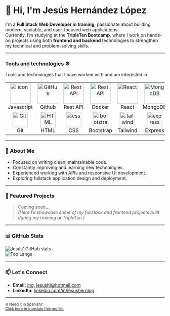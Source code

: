 # 👋 Hi, I'm Jesús Hernández López  

I'm a **Full Stack Web Developer in training**, passionate about building modern, scalable, and user-focused web applications.  
Currently, I’m studying at the **TripleTen Bootcamp**, where I work on hands-on projects using both **frontend and backend** technologies to strengthen my technical and problem-solving skills.

---

### Tools and technologies ⚙️
Tools and technologies that I have worked with and am interested in
<table>
  <tr>    
    <td align="center" width="96">
        <img src="https://techstack-generator.vercel.app/js-icon.svg" alt="icon" width="65" height="65" />
      <br>Javascript
    </td>
    <td align="center" width="96">
        <img src="https://techstack-generator.vercel.app/github-icon.svg" width="65" height="65" alt="GitHub" />
      <br>Github
    </td>
          <td align="center" width="96">
        <img src="https://techstack-generator.vercel.app/restapi-icon.svg" width="65" height="65" alt="Rest API" />
      <br>Rest API
    </td>
          <td align="center" width="96">
        <img src="https://techstack-generator.vercel.app/docker-icon.svg" width="65" height="65" alt="Rest API" />
      <br>Docker
    </td> 

 <td align="center" width="96">
        <img src="https://techstack-generator.vercel.app/react-icon.svg" width="65" height="65" alt="React" />
      <br>React
    </td>

<td align="center" width="96">
  <img src="https://cdn.jsdelivr.net/gh/devicons/devicon/icons/mongodb/mongodb-original.svg" width="65" height="65" alt="MongoDB" />
  <br>MongoDB
</td>

   
  </tr>
  <tr>
    <td align="center" width="96">
        <img src="https://skillicons.dev/icons?i=git" width="48" height="48" alt="Git" />
      <br>Git
    </td>   
    <td align="center"  width="96">
        <img src="https://skillicons.dev/icons?i=html" width="48" height="48" alt="HTML" />
      <br>HTML
    </td>
    <td align="center" width="96">
        <img src="https://skillicons.dev/icons?i=css" width="48" height="48" alt="css" />
      <br>CSS
    </td>
    <td align="center"  width="96">
        <img src="https://skillicons.dev/icons?i=bootstrap" width="48" height="48" alt="bootstrap" />
      <br>Bootstrap
    </td>
    <td align="center" width="96">
        <img src="https://skillicons.dev/icons?i=tailwind" width="48" height="48" alt="tailwind" />
      <br>Tailwind
    </td> 
    <td align="center" width="96">
        <img src="https://skillicons.dev/icons?i=express" width="48" height="48" alt="express" />
      <br>Express
    </td> 

        
  </tr> 
 
</table>






---

### 🚀 About Me  
- Focused on writing clean, maintainable code.  
- Constantly improving and learning new technologies.  
- Experienced working with APIs and responsive UI development.  
- Exploring fullstack application design and deployment.  

---

### 🧩 Featured Projects  
> Coming soon...  
> *(Here I’ll showcase some of my fullstack and frontend projects built during my training at TripleTen.)*

---

### 📊 GitHub Stats  
![Jesús' GitHub stats](https://github-readme-stats.vercel.app/api?username=ingJesuss&show_icons=true&theme=transparent&hide_border=true)  
![Top Langs](https://github-readme-stats.vercel.app/api/top-langs/?username=ingJesuss&layout=compact&theme=transparent&hide_border=true)

---

### 📫 Let's Connect  
- **Email:** [ing_jesushl@hotmail.com](mailto:ing_jesushl@hotmail.com)  
- **LinkedIn:** [linkedin.com/in/jesushernlop](https://www.linkedin.com/in/jesushernlop/)  

---

<sub>🌐 Need it in Spanish?  
[Click here to translate this profile.](https://translate.google.com/translate?hl=es&sl=en&u=https://github.com/ingJesuss)</sub>
